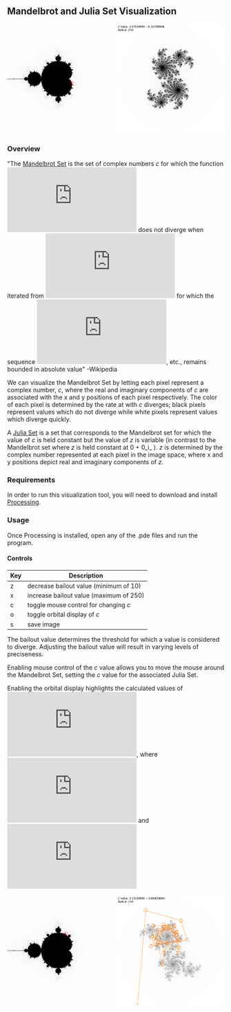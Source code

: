 ## Mandelbrot and Julia Set Visualization

![Mandelbrot image](./Mandelbrot_Demo/images/demo.png)

### Overview
"The [Mandelbrot Set](https://en.wikipedia.org/wiki/Mandelbrot_set) is the set of complex numbers _c_ for which the function ![f_c(z) = z^2 + c](https://latex.codecogs.com/svg.latex?f_c%28z%29%20%3D%20z%5E2%20&plus;%20c) does not diverge when iterated from ![z = 0](https://latex.codecogs.com/svg.latex?z%20%3D%200) for which the sequence ![f_c(0)](https://latex.codecogs.com/svg.latex?f_c%280%29%2C%20f_c%28f_c%280%29%29), etc., remains bounded in absolute value" -Wikipedia

We can visualize the Mandelbrot Set by letting each pixel represent a complex number, _c_, where the real and imaginary components of _c_ are associated with the x and y positions of each pixel respectively. The color of each pixel is determined by the rate at with _c_ diverges; black pixels represent values which do not diverge while white pixels represent values which diverge quickly.

A [Julia Set](https://en.wikipedia.org/wiki/Julia_set) is a set that corresponds to the Mandelbrot set for which the value of _c_ is held constant but the value of _z_ is variable (in contrast to the Mandelbrot set where _z_ is held constant at 0  + 0_i_ ). _z_ is determined by the complex number represented at each pixel in the image space, where x and y positions depict real and imaginary components of _z_.

### Requirements

In order to run this visualization tool, you will need to download and install [Processing](https://processing.org/download/). 

### Usage

Once Processing is installed, open any of the .pde files and run the program.

#### Controls

| Key | Description                             |
|-----|-----------------------------------------|
| z   | decrease bailout value (minimum of 10)  |
| x   | increase bailout value (maximum of 250) |
| c   | toggle mouse control for changing _c_   |
| o   | toggle orbital display of _c_           |
| s   | save image                              |

The bailout value determines the threshold for which a value is considered to diverge. Adjusting the bailout value will result in varying levels of preciseness.

Enabling mouse control of the _c_ value allows you to move the mouse around the Mandelbrot Set, setting the _c_ value for the associated Julia Set.

Enabling the orbital display highlights the calculated values of ![f_c(z) = z^2 + c](https://latex.codecogs.com/svg.latex?f_c%28z%29%20%3D%20z%5E2%20&plus;%20c), where ![z_0 = c_{(x, y)}](https://latex.codecogs.com/gif.latex?z_0%20%3D%20c_%7B%28x%2C%20y%29%7D) and ![z_i = f_c(z_{i-1})](https://latex.codecogs.com/gif.latex?z_i%20%3D%20f_c%28z_%7Bi-1%7D%29)

![Orbit image](./Mandelbrot_Demo/images/orbit_demo.png)
